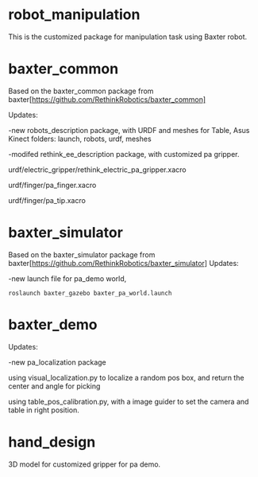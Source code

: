 # robot_manipulation
This is the customized package for manipulation task using Baxter robot.

# baxter_common
Based on the baxter_common package from baxter[https://github.com/RethinkRobotics/baxter_common]

Updates:

-new robots_description package, with URDF and meshes for Table, Asus Kinect
  folders: launch, robots, urdf, meshes
  
-modifed rethink_ee_description package, with customized pa gripper.

  urdf/electric_gripper/rethink_electric_pa_gripper.xacro
  
  urdf/finger/pa_finger.xacro
  
  urdf/finger/pa_tip.xacro
  
# baxter_simulator
Based on the baxter_simulator package from baxter[https://github.com/RethinkRobotics/baxter_simulator]
Updates:

-new launch file for pa_demo world, 

 `roslaunch baxter_gazebo baxter_pa_world.launch`
 
# baxter_demo
Updates:

-new pa_localization package

 using visual_localization.py to localize a random pos box, and return the center and angle for picking
 
 using table_pos_calibration.py, with a image guider to set the camera and table in right position.
 
# hand_design

3D model for customized gripper for pa demo.
